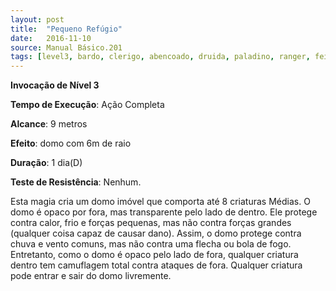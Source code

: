 ```yaml
---
layout: post
title:  "Pequeno Refúgio"
date:   2016-11-10
source: Manual Básico.201
tags: [level3, bardo, clerigo, abencoado, druida, paladino, ranger, feiticeiro, mago, invocacao, completa, metros, domo, dia, nenhum]
---
```


**Invocação de Nível 3**

**Tempo de Execução**: Ação Completa

**Alcance**: 9 metros

**Efeito**:  domo com 6m de raio

**Duração**: 1 dia(D)

**Teste de Resistência**: Nenhum.

Esta magia cria um domo imóvel que comporta até 8 criaturas Médias. O domo é opaco por fora, mas transparente pelo lado de dentro. Ele protege contra calor, frio e forças pequenas, mas não contra forças grandes (qualquer coisa capaz de causar dano).
Assim, o domo protege contra chuva e vento comuns, mas não contra uma flecha ou bola de fogo. Entretanto, como o domo é opaco pelo lado de fora, qualquer criatura dentro tem camuflagem total contra ataques de fora. 
Qualquer criatura pode entrar e sair do domo livremente.

